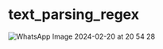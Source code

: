 # text_parsing_regex

![WhatsApp Image 2024-02-20 at 20 54 28](https://github.com/AlexandraDamaschin/text_parsing_regex/assets/29914519/488019fc-50f7-4201-bc64-f3bc74f4c562)
